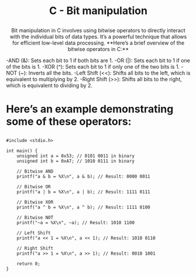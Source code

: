 
# <p align="center">C - Bit manipulation</p>


<p align="center">Bit manipulation in C involves using bitwise operators to directly interact with the individual bits of data types. It’s a powerful technique that allows for efficient low-level data processing. 
    **Here’s a brief overview of the bitwise operators in C:**

-AND (&): Sets each bit to 1 if both bits are 1.
-OR (|): Sets each bit to 1 if one of the bits is 1.
-XOR (^): Sets each bit to 1 if only one of the two bits is 1.
-NOT (~): Inverts all the bits.
-Left Shift (<<): Shifts all bits to the left, which is equivalent to multiplying by 2.
-Right Shift (>>): Shifts all bits to the right, which is equivalent to dividing by 2.</p>

#
# <p>Here’s an example demonstrating some of these operators:</p>

```
#include <stdio.h>

int main() {
    unsigned int a = 0x53; // 0101 0011 in binary
    unsigned int b = 0xA7; // 1010 0111 in binary

    // Bitwise AND
    printf("a & b = %X\n", a & b); // Result: 0000 0011

    // Bitwise OR
    printf("a | b = %X\n", a | b); // Result: 1111 0111

    // Bitwise XOR
    printf("a ^ b = %X\n", a ^ b); // Result: 1111 0100

    // Bitwise NOT
    printf("~a = %X\n", ~a); // Result: 1010 1100

    // Left Shift
    printf("a << 1 = %X\n", a << 1); // Result: 1010 0110

    // Right Shift
    printf("a >> 1 = %X\n", a >> 1); // Result: 0010 1001

    return 0;
}

```
